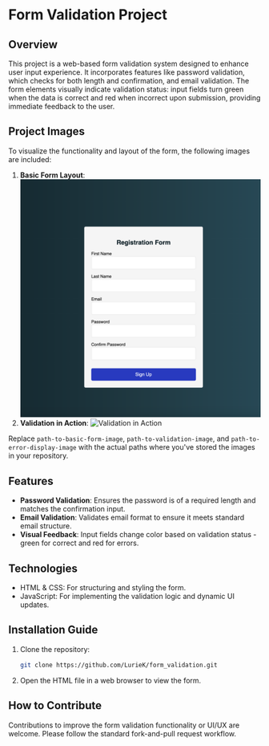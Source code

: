 # Form Validation Project

## Overview

This project is a web-based form validation system designed to enhance user input experience. It incorporates features like password validation, which checks for both length and confirmation, and email validation. The form elements visually indicate validation status: input fields turn green when the data is correct and red when incorrect upon submission, providing immediate feedback to the user.

## Project Images

To visualize the functionality and layout of the form, the following images are included:

1. **Basic Form Layout**: ![Basic Form Layout](form.png)
2. **Validation in Action**: ![Validation in Action](password_error)


Replace `path-to-basic-form-image`, `path-to-validation-image`, and `path-to-error-display-image` with the actual paths where you've stored the images in your repository.

## Features

- **Password Validation**: Ensures the password is of a required length and matches the confirmation input.
- **Email Validation**: Validates email format to ensure it meets standard email structure.
- **Visual Feedback**: Input fields change color based on validation status - green for correct and red for errors.

## Technologies

- HTML & CSS: For structuring and styling the form.
- JavaScript: For implementing the validation logic and dynamic UI updates.

## Installation Guide

1. Clone the repository:
   ```bash
   git clone https://github.com/LurieK/form_validation.git
   ```
2. Open the HTML file in a web browser to view the form.

## How to Contribute

Contributions to improve the form validation functionality or UI/UX are welcome. Please follow the standard fork-and-pull request workflow.

